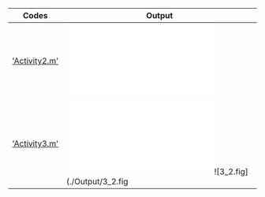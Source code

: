 | Codes | Output |
|-------|--------|
|['Activity2.m'](./codes/Activity2.m)|![Activity2.fig](./Output/Activity2.fig)|
|['Activity3.m'](./codes/Activity3.m)|![3_1.fig](./Output/3_1.fig)![3_2.fig](./Output/3_2.fig|
